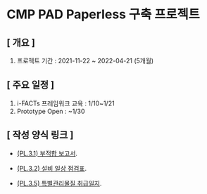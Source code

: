 # CMP PAD Paperless 구축 프로젝트

## [ 개요 ]

1. 프로젝트 기간 : 2021-11-22 ~ 2022-04-21 (5개월)

## [ 주요 일정 ]

1. i-FACTs 프레임워크 교육 : 1/10~1/21
2. Prototype Open : ~1/30

## [ 작성 양식 링크 ]

- [(PL.3.1) 부적합 보고서](https://cpk7778.github.io/20211225_CMPPL/html/PL.3.1.html).

- [(PL.3.2) 설비 일상 점검표](../html/PL.3.2.html).

- [(PL.3.5) 특별관리물질 취급일지](../html/PL.3.5.html).
